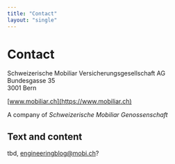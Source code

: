 ```yaml
---
title: "Contact"
layout: "single"
---
```


# Contact

Schweizerische Mobiliar Versicherungsgesellschaft AG
\
Bundesgasse 35
\
3001 Bern

[www.mobiliar.ch](https://www.mobiliar.ch)

A company of _Schweizerische Mobiliar Genossenschaft_

## Text and content

tbd, engineeringblog@mobi.ch?

